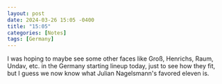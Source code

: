 ```yaml
---
layout: post
date: 2024-03-26 15:05 -0400
title: "15:05"
categories: [Notes]
tags: [Germany]
---
```


I was hoping to maybe see some other faces like Groß, Henrichs, Raum, Undav, etc. in the Germany starting lineup today, just to see how they fit, but I guess we now know what Julian Nagelsmann's favored eleven is.

